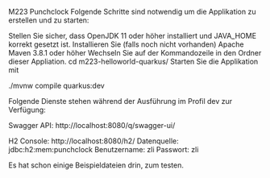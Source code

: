 M223 Punchclock
Folgende Schritte sind notwendig um die Applikation zu erstellen und zu starten:

Stellen Sie sicher, dass OpenJDK 11 oder höher installiert und JAVA_HOME korrekt gesetzt ist.
Installieren Sie (falls noch nicht vorhanden) Apache Maven 3.8.1 oder höher
Wechseln Sie auf der Kommandozeile in den Ordner dieser Appliation. cd m223-helloworld-quarkus/
Starten Sie die Applikation mit

./mvnw compile quarkus:dev

Folgende Dienste stehen während der Ausführung im Profil dev zur Verfügung:

Swagger API: http://localhost:8080/q/swagger-ui/

H2 Console: http://localhost:8080/h2/ Datenquelle: jdbc:h2:mem:punchclock Benutzername: zli Passwort: zli

Es hat schon einige Beispieldateien drin, zum testen. 